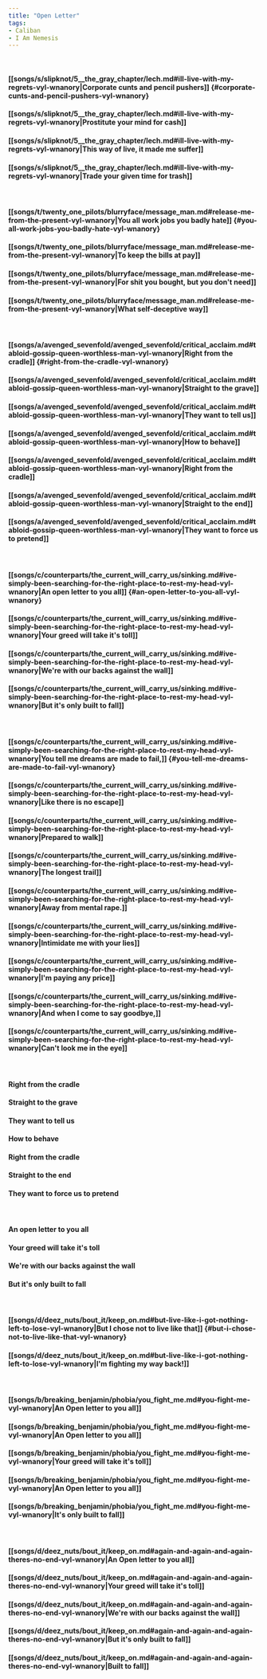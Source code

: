 ```yaml
---
title: "Open Letter"
tags:
- Caliban
- I Am Nemesis
---
```

&nbsp;
#### [[songs/s/slipknot/5__the_gray_chapter/lech.md#ill-live-with-my-regrets-vyl-wnanory|Corporate cunts and pencil pushers]] {#corporate-cunts-and-pencil-pushers-vyl-wnanory}
#### [[songs/s/slipknot/5__the_gray_chapter/lech.md#ill-live-with-my-regrets-vyl-wnanory|Prostitute your mind for cash]]
#### [[songs/s/slipknot/5__the_gray_chapter/lech.md#ill-live-with-my-regrets-vyl-wnanory|This way of live, it made me suffer]]
#### [[songs/s/slipknot/5__the_gray_chapter/lech.md#ill-live-with-my-regrets-vyl-wnanory|Trade your given time for trash]]
&nbsp;
#### [[songs/t/twenty_one_pilots/blurryface/message_man.md#release-me-from-the-present-vyl-wnanory|You all work jobs you badly hate]] {#you-all-work-jobs-you-badly-hate-vyl-wnanory}
#### [[songs/t/twenty_one_pilots/blurryface/message_man.md#release-me-from-the-present-vyl-wnanory|To keep the bills at pay]]
#### [[songs/t/twenty_one_pilots/blurryface/message_man.md#release-me-from-the-present-vyl-wnanory|For shit you bought, but you don't need]]
#### [[songs/t/twenty_one_pilots/blurryface/message_man.md#release-me-from-the-present-vyl-wnanory|What self-deceptive way]]
&nbsp;
#### [[songs/a/avenged_sevenfold/avenged_sevenfold/critical_acclaim.md#tabloid-gossip-queen-worthless-man-vyl-wnanory|Right from the cradle]] {#right-from-the-cradle-vyl-wnanory}
#### [[songs/a/avenged_sevenfold/avenged_sevenfold/critical_acclaim.md#tabloid-gossip-queen-worthless-man-vyl-wnanory|Straight to the grave]]
#### [[songs/a/avenged_sevenfold/avenged_sevenfold/critical_acclaim.md#tabloid-gossip-queen-worthless-man-vyl-wnanory|They want to tell us]]
#### [[songs/a/avenged_sevenfold/avenged_sevenfold/critical_acclaim.md#tabloid-gossip-queen-worthless-man-vyl-wnanory|How to behave]]
#### [[songs/a/avenged_sevenfold/avenged_sevenfold/critical_acclaim.md#tabloid-gossip-queen-worthless-man-vyl-wnanory|Right from the cradle]]
#### [[songs/a/avenged_sevenfold/avenged_sevenfold/critical_acclaim.md#tabloid-gossip-queen-worthless-man-vyl-wnanory|Straight to the end]]
#### [[songs/a/avenged_sevenfold/avenged_sevenfold/critical_acclaim.md#tabloid-gossip-queen-worthless-man-vyl-wnanory|They want to force us to pretend]]
&nbsp;
#### [[songs/c/counterparts/the_current_will_carry_us/sinking.md#ive-simply-been-searching-for-the-right-place-to-rest-my-head-vyl-wnanory|An open letter to you all]] {#an-open-letter-to-you-all-vyl-wnanory}
#### [[songs/c/counterparts/the_current_will_carry_us/sinking.md#ive-simply-been-searching-for-the-right-place-to-rest-my-head-vyl-wnanory|Your greed will take it's toll]]
#### [[songs/c/counterparts/the_current_will_carry_us/sinking.md#ive-simply-been-searching-for-the-right-place-to-rest-my-head-vyl-wnanory|We're with our backs against the wall]]
#### [[songs/c/counterparts/the_current_will_carry_us/sinking.md#ive-simply-been-searching-for-the-right-place-to-rest-my-head-vyl-wnanory|But it's only built to fall]]
&nbsp;
#### [[songs/c/counterparts/the_current_will_carry_us/sinking.md#ive-simply-been-searching-for-the-right-place-to-rest-my-head-vyl-wnanory|You tell me dreams are made to fail,]] {#you-tell-me-dreams-are-made-to-fail-vyl-wnanory}
#### [[songs/c/counterparts/the_current_will_carry_us/sinking.md#ive-simply-been-searching-for-the-right-place-to-rest-my-head-vyl-wnanory|Like there is no escape]]
#### [[songs/c/counterparts/the_current_will_carry_us/sinking.md#ive-simply-been-searching-for-the-right-place-to-rest-my-head-vyl-wnanory|Prepared to walk]]
#### [[songs/c/counterparts/the_current_will_carry_us/sinking.md#ive-simply-been-searching-for-the-right-place-to-rest-my-head-vyl-wnanory|The longest trail]]
#### [[songs/c/counterparts/the_current_will_carry_us/sinking.md#ive-simply-been-searching-for-the-right-place-to-rest-my-head-vyl-wnanory|Away from mental rape.]]
#### [[songs/c/counterparts/the_current_will_carry_us/sinking.md#ive-simply-been-searching-for-the-right-place-to-rest-my-head-vyl-wnanory|Intimidate me with your lies]]
#### [[songs/c/counterparts/the_current_will_carry_us/sinking.md#ive-simply-been-searching-for-the-right-place-to-rest-my-head-vyl-wnanory|I'm paying any price]]
#### [[songs/c/counterparts/the_current_will_carry_us/sinking.md#ive-simply-been-searching-for-the-right-place-to-rest-my-head-vyl-wnanory|And when I come to say goodbye,]]
#### [[songs/c/counterparts/the_current_will_carry_us/sinking.md#ive-simply-been-searching-for-the-right-place-to-rest-my-head-vyl-wnanory|Can't look me in the eye]]
&nbsp;
#### Right from the cradle
#### Straight to the grave
#### They want to tell us
#### How to behave
#### Right from the cradle
#### Straight to the end
#### They want to force us to pretend
&nbsp;
#### An open letter to you all
#### Your greed will take it's toll
#### We're with our backs against the wall
#### But it's only built to fall
&nbsp;
#### [[songs/d/deez_nuts/bout_it/keep_on.md#but-live-like-i-got-nothing-left-to-lose-vyl-wnanory|But I chose not to live like that]] {#but-i-chose-not-to-live-like-that-vyl-wnanory}
#### [[songs/d/deez_nuts/bout_it/keep_on.md#but-live-like-i-got-nothing-left-to-lose-vyl-wnanory|I'm fighting my way back!]]
&nbsp;
#### [[songs/b/breaking_benjamin/phobia/you_fight_me.md#you-fight-me-vyl-wnanory|An Open letter to you all]]
#### [[songs/b/breaking_benjamin/phobia/you_fight_me.md#you-fight-me-vyl-wnanory|An Open letter to you all]]
#### [[songs/b/breaking_benjamin/phobia/you_fight_me.md#you-fight-me-vyl-wnanory|Your greed will take it's toll]]
#### [[songs/b/breaking_benjamin/phobia/you_fight_me.md#you-fight-me-vyl-wnanory|An Open letter to you all]]
#### [[songs/b/breaking_benjamin/phobia/you_fight_me.md#you-fight-me-vyl-wnanory|It's only built to fall]]
&nbsp;
#### [[songs/d/deez_nuts/bout_it/keep_on.md#again-and-again-and-again-theres-no-end-vyl-wnanory|An Open letter to you all]]
#### [[songs/d/deez_nuts/bout_it/keep_on.md#again-and-again-and-again-theres-no-end-vyl-wnanory|Your greed will take it's toll]]
#### [[songs/d/deez_nuts/bout_it/keep_on.md#again-and-again-and-again-theres-no-end-vyl-wnanory|We're with our backs against the wall]]
#### [[songs/d/deez_nuts/bout_it/keep_on.md#again-and-again-and-again-theres-no-end-vyl-wnanory|But it's only built to fall]]
#### [[songs/d/deez_nuts/bout_it/keep_on.md#again-and-again-and-again-theres-no-end-vyl-wnanory|Built to fall]]
